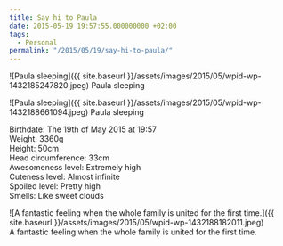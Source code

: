 ```yaml
---
title: Say hi to Paula
date: 2015-05-19 19:57:55.000000000 +02:00
tags:
  - Personal
permalink: "/2015/05/19/say-hi-to-paula/"
---
```


![Paula sleeping]({{ site.baseurl }}/assets/images/2015/05/wpid-wp-1432185247820.jpeg)
Paula sleeping

![Paula sleeping]({{ site.baseurl }}/assets/images/2015/05/wpid-wp-1432188661094.jpeg)
Paula sleeping

Birthdate: The 19th of May 2015 at 19:57  
Weight: 3360g  
Height: 50cm  
Head circumference: 33cm  
Awesomeness level: Extremely high  
Cuteness level: Almost infinite  
Spoiled level: Pretty high  
Smells: Like sweet clouds

![A fantastic feeling when the whole family is united for the first time.]({{ site.baseurl }}/assets/images/2015/05/wpid-wp-1432188182011.jpeg)  
A fantastic feeling when the whole family is united for the first time.
